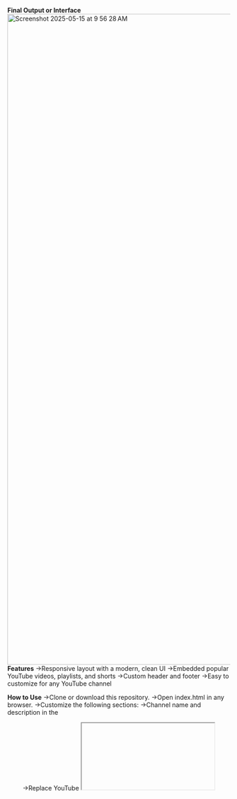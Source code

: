 **Final Output or Interface**
<img width="1470" alt="Screenshot 2025-05-15 at 9 56 28 AM" src="https://github.com/user-attachments/assets/aa43ed1e-7e79-4d3c-880d-1370523ea8ac" 
  />**Features**
->Responsive layout with a modern, clean UI
->Embedded popular YouTube videos, playlists, and shorts
->Custom header and footer
->Easy to customize for any YouTube channel

**How to Use**
->Clone or download this repository.
->Open index.html in any browser.
->Customize the following sections:
->Channel name and description in the <header>
->Replace YouTube <iframe> URLs with your own video, playlist, and shorts links
->Update the footer with your name or brand

**Workflow flow of the project**
<img width="1470" alt="Screenshot 2025-05-15 at 9 29 32 AM" src="https://github.com/user-attachments/assets/aa7108fb-08f4-4c47-b598-ad3af46bb353" />


**Complete Details of the project**

* This project is a simple yet visually engaging HTML webpage designed to showcase content from your YouTube channel — specifically featuring your most popular videos, top playlists, and YouTube Shorts. It's ideal for creators who want to build a standalone portfolio page or a landing page for their channel without the need for complex frameworks or backend systems.

* The layout of the page is clean and modern, built entirely with HTML and CSS. It includes a header section with your channel name and a short description, followed by separate sections for featured videos, playlists, and shorts. Each of these sections uses embedded YouTube iframes, allowing visitors to watch your content directly from the page without leaving it.

* The styling is fully responsive and mobile-friendly to a basic degree. The layout uses flexbox to align and space out the videos and playlists neatly. The header uses a bold red background — typically associated with YouTube branding — but you can easily customize this to reflect your own channel's color scheme.

* To use this project, simply open the index.html file in any modern web browser. If you want to personalize it, replace the embedded YouTube links with your own video, playlist, and Shorts URLs. You can also edit the channel name, description, and footer text to suit your branding. No additional setup or libraries are required.

* This webpage can serve multiple purposes — from acting as a media kit, portfolio, or even a basic landing page for promotional purposes. Whether you're sharing this with sponsors, fans, or embedding it into a larger site, it's an easy way to show off your best YouTube content in a structured format.

* Lastly, this project is completely open-source and customizable. You are encouraged to modify and extend it as needed. Add more styling, interactivity with JavaScript, or host it on GitHub Pages, Netlify, or your own domain. The simple codebase ensures it's beginner-friendly and easy to maintain.





